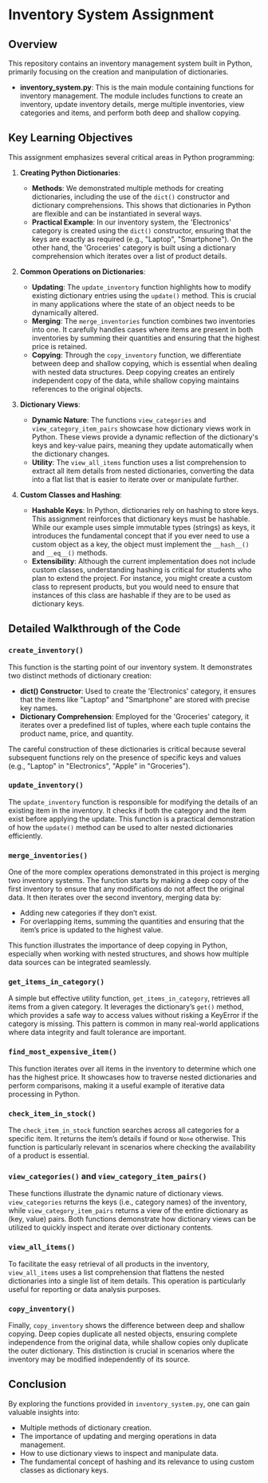 # Inventory System Assignment




## Overview

This repository contains an inventory management system built in Python, primarily focusing on the creation and manipulation of dictionaries. 

- **inventory_system.py**: This is the main module containing functions for inventory management. The module includes functions to create an inventory, update inventory details, merge multiple inventories, view categories and items, and perform both deep and shallow copying.


## Key Learning Objectives

This assignment emphasizes several critical areas in Python programming:

1. **Creating Python Dictionaries**:
    - **Methods**: We demonstrated multiple methods for creating dictionaries, including the use of the `dict()` constructor and dictionary comprehensions. This shows that dictionaries in Python are flexible and can be instantiated in several ways.
    - **Practical Example**: In our inventory system, the 'Electronics' category is created using the `dict()` constructor, ensuring that the keys are exactly as required (e.g., "Laptop", "Smartphone"). On the other hand, the 'Groceries' category is built using a dictionary comprehension which iterates over a list of product details.

2. **Common Operations on Dictionaries**:
    - **Updating**: The `update_inventory` function highlights how to modify existing dictionary entries using the `update()` method. This is crucial in many applications where the state of an object needs to be dynamically altered.
    - **Merging**: The `merge_inventories` function combines two inventories into one. It carefully handles cases where items are present in both inventories by summing their quantities and ensuring that the highest price is retained.
    - **Copying**: Through the `copy_inventory` function, we differentiate between deep and shallow copying, which is essential when dealing with nested data structures. Deep copying creates an entirely independent copy of the data, while shallow copying maintains references to the original objects.

3. **Dictionary Views**:
    - **Dynamic Nature**: The functions `view_categories` and `view_category_item_pairs` showcase how dictionary views work in Python. These views provide a dynamic reflection of the dictionary's keys and key-value pairs, meaning they update automatically when the dictionary changes.
    - **Utility**: The `view_all_items` function uses a list comprehension to extract all item details from nested dictionaries, converting the data into a flat list that is easier to iterate over or manipulate further.

4. **Custom Classes and Hashing**:
    - **Hashable Keys**: In Python, dictionaries rely on hashing to store keys. This assignment reinforces that dictionary keys must be hashable. While our example uses simple immutable types (strings) as keys, it introduces the fundamental concept that if you ever need to use a custom object as a key, the object must implement the `__hash__()` and `__eq__()` methods.
    - **Extensibility**: Although the current implementation does not include custom classes, understanding hashing is critical for students who plan to extend the project. For instance, you might create a custom class to represent products, but you would need to ensure that instances of this class are hashable if they are to be used as dictionary keys.

## Detailed Walkthrough of the Code

### `create_inventory()`

This function is the starting point of our inventory system. It demonstrates two distinct methods of dictionary creation:

- **dict() Constructor**: Used to create the 'Electronics' category, it ensures that the items like "Laptop" and "Smartphone" are stored with precise key names.
- **Dictionary Comprehension**: Employed for the 'Groceries' category, it iterates over a predefined list of tuples, where each tuple contains the product name, price, and quantity.

The careful construction of these dictionaries is critical because several subsequent functions rely on the presence of specific keys and values (e.g., "Laptop" in "Electronics", "Apple" in "Groceries").

### `update_inventory()`

The `update_inventory` function is responsible for modifying the details of an existing item in the inventory. It checks if both the category and the item exist before applying the update. This function is a practical demonstration of how the `update()` method can be used to alter nested dictionaries efficiently.

### `merge_inventories()`

One of the more complex operations demonstrated in this project is merging two inventory systems. The function starts by making a deep copy of the first inventory to ensure that any modifications do not affect the original data. It then iterates over the second inventory, merging data by:
- Adding new categories if they don’t exist.
- For overlapping items, summing the quantities and ensuring that the item’s price is updated to the highest value.

This function illustrates the importance of deep copying in Python, especially when working with nested structures, and shows how multiple data sources can be integrated seamlessly.

### `get_items_in_category()`

A simple but effective utility function, `get_items_in_category`, retrieves all items from a given category. It leverages the dictionary’s `get()` method, which provides a safe way to access values without risking a KeyError if the category is missing. This pattern is common in many real-world applications where data integrity and fault tolerance are important.

### `find_most_expensive_item()`

This function iterates over all items in the inventory to determine which one has the highest price. It showcases how to traverse nested dictionaries and perform comparisons, making it a useful example of iterative data processing in Python.

### `check_item_in_stock()`

The `check_item_in_stock` function searches across all categories for a specific item. It returns the item’s details if found or `None` otherwise. This function is particularly relevant in scenarios where checking the availability of a product is essential.

### `view_categories()` and `view_category_item_pairs()`

These functions illustrate the dynamic nature of dictionary views. `view_categories` returns the keys (i.e., category names) of the inventory, while `view_category_item_pairs` returns a view of the entire dictionary as (key, value) pairs. Both functions demonstrate how dictionary views can be utilized to quickly inspect and iterate over dictionary contents.

### `view_all_items()`

To facilitate the easy retrieval of all products in the inventory, `view_all_items` uses a list comprehension that flattens the nested dictionaries into a single list of item details. This operation is particularly useful for reporting or data analysis purposes.

### `copy_inventory()`

Finally, `copy_inventory` shows the difference between deep and shallow copying. Deep copies duplicate all nested objects, ensuring complete independence from the original data, while shallow copies only duplicate the outer dictionary. This distinction is crucial in scenarios where the inventory may be modified independently of its source.

## Conclusion

By exploring the functions provided in `inventory_system.py`, one can gain valuable insights into:

- Multiple methods of dictionary creation.
- The importance of updating and merging operations in data management.
- How to use dictionary views to inspect and manipulate data.
- The fundamental concept of hashing and its relevance to using custom classes as dictionary keys.




